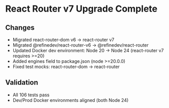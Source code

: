 # React Router v7 Upgrade Complete

## Changes
- Migrated react-router-dom v6 → react-router v7
- Migrated @refinedev/react-router-v6 → @refinedev/react-router
- Updated Docker dev environment: Node 20 → Node 24 (react-router v7 requires >=20)
- Added engines field to package.json (node >=20.0.0)
- Fixed test mocks: react-router-dom → react-router

## Validation
- All 106 tests pass
- Dev/Prod Docker environments aligned (both Node 24)
